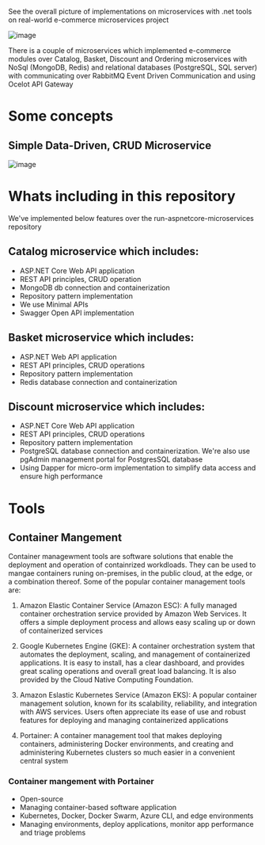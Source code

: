 See the overall picture of implementations on microservices with .net tools on real-world e-commerce microservices project

![image](https://github.com/linhvuquach/aspnetcore-microservices/assets/26388126/ca656ca2-5e18-4770-b94e-196834be49ad)

There is a couple of microservices which implemented e-commerce modules over Catalog, Basket, Discount and Ordering microservices with NoSql (MongoDB, Redis) and relational databases (PostgreSQL, SQL server) with communicating over RabbitMQ Event Driven Communication and using Ocelot API Gateway

# Some concepts

## Simple Data-Driven, CRUD Microservice

![image](https://github.com/linhvuquach/aspnetcore-microservices/assets/26388126/e1a245a6-b36d-4b69-8af9-2936cdb4680e)

# Whats including in this repository

We've implemented below features over the run-aspnetcore-microservices repository

## Catalog microservice which includes:

- ASP.NET Core Web API application
- REST API principles, CRUD operation
- MongoDB db connection and containerization
- Repository pattern implementation
- We use Minimal APIs
- Swagger Open API implementation

## Basket microservice which includes:

- ASP.NET Web API application
- REST API principles, CRUD operations
- Repository pattern implementation
- Redis database connection and containerization

## Discount microservice which includes:

- ASP.NET Core Web API application
- REST API principles, CRUD operations
- Repository pattern implementation
- PostgreSQL database connection and containerization. We're also use pgAdmin management portal for PostgresSQL database
- Using Dapper for micro-orm implementation to simplify data access and ensure high performance

# Tools

## Container Mangement

Container managewment tools are software solutions that enable the deployment and operation of containrized workdloads. They can be used to mangae containers runing on-premises, in the public cloud, at the edge, or a combination thereof. Some of the popular container management tools are:

1. Amazon Elastic Container Service (Amazon ESC): A fully managed container orchestration service provided by Amazon Web Services. It offers a simple deployment process and allows easy scaling up or down of containerized services

2. Google Kubernetes Engine (GKE): A container orchestration system that automates the deployment, scaling, and management of containerized applications. It is easy to install, has a clear dashboard, and provides great scaling operations and overall great load balancing. It is also provided by the Cloud Native Computing Foundation.

3. Amazon Eslastic Kubernetes Service (Amazon EKS): A popular container management solution, known for its scalability, reliability, and integration with AWS services. Users often appreciate its ease of use and robust features for deploying and managing containerized applications

4. Portainer: A container management tool that makes deploying containers, administering Docker environments, and creating and administering Kubernetes clusters so much easier in a convenient central system

### Container mangement with Portainer

- Open-source
- Managing container-based software application
- Kubernetes, Docker, Docker Swarm, Azure CLI, and edge environments
- Managing environments, deploy applications, monitor app performance and triage problems

